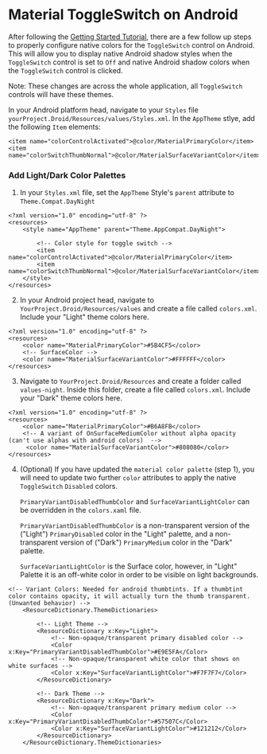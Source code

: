 # Material ToggleSwitch on Android

After following the [Getting Started Tutorial](./material-design.md), there are a few follow up steps to properly configure native colors for the `ToggleSwitch` control on Android.
This will allow you to display native Android shadow styles when the `ToggleSwitch` control is set to `Off` and native Android shadow colors when the `ToggleSwitch` control is clicked.

Note: These changes are across the whole application, all `ToggleSwitch` controls will have these themes.

In your Android platform head, navigate to your `Styles` file `yourProject.Droid/Resources/values/Styles.xml`. In the `AppTheme` stlye, add the following `Item` elements:
``` xaml
<item name="colorControlActivated">@color/MaterialPrimaryColor</item>
<item name="colorSwitchThumbNormal">@color/MaterialSurfaceVariantColor</item>
```

### Add Light/Dark Color Palettes

1. In your `Styles.xml` file, set the `AppTheme` Style's `parent` attribute to `Theme.Compat.DayNight`
``` xaml
<?xml version="1.0" encoding="utf-8" ?>
<resources>
	<style name="AppTheme" parent="Theme.AppCompat.DayNight">

		<!-- Color style for toggle switch -->
		<item name="colorControlActivated">@color/MaterialPrimaryColor</item>
		<item name="colorSwitchThumbNormal">@color/MaterialSurfaceVariantColor</item>
	</style>
</resources>
```

2. In your Android project head, navigate to `YourProject.Droid/Resources/values` and create a file called `colors.xml`. Include your "Light" theme colors here.
``` xaml
<?xml version="1.0" encoding="utf-8" ?>
<resources>
	<color name="MaterialPrimaryColor">#5B4CF5</color>
	<!-- SurfaceColor -->
	<color name="MaterialSurfaceVariantColor">#FFFFFF</color>
</resources>
```

3. Navigate to `YourProject.Droid/Resources` and create a folder called `values-night`. Inside this folder, create a file called `colors.xml`. Include your "Dark" theme colors here. 
``` xaml
<?xml version="1.0" encoding="utf-8" ?>
<resources>
	<color name="MaterialPrimaryColor">#B6A8FB</color>
	<!-- A variant of OnSurfaceMediumColor without alpha opacity (can't use alphas with android colors)  -->
	 <color name="MaterialSurfaceVariantColor">#808080</color>
</resources>
```

4. (Optional) If you have updated the `material color palette` (step 1), you will need to update two further `color` attributes to apply the native `ToggleSwitch` `Disabled` colors.

   `PrimaryVariantDisabledThumbColor` and `SurfaceVariantLightColor` can be overridden in the `colors.xaml` file.

   `PrimaryVariantDisabledThumbColor` is a non-transparent version of the ("Light") `PrimaryDisabled` color in the "Light" palette, and a non-transparent version of ("Dark") `PrimaryMedium` color in the "Dark" palette.

   `SurfaceVariantLightColor` is the Surface color, however, in "Light" Palette it is an off-white color in order to be visible on light backgrounds.
``` xaml
<!-- Variant Colors: Needed for android thumbtints. If a thumbtint color contains opacity, it will actually turn the thumb transparent. (Unwanted behavior) -->
	<ResourceDictionary.ThemeDictionaries>

		<!-- Light Theme -->
		<ResourceDictionary x:Key="Light">
			<!-- Non-opaque/transparent primary disabled color -->
			<Color x:Key="PrimaryVariantDisabledThumbColor">#E9E5FA</Color>
			<!-- Non-opaque/transparent white color that shows on white surfaces -->
			<Color x:Key="SurfaceVariantLightColor">#F7F7F7</Color>
		</ResourceDictionary>

		<!-- Dark Theme -->
		<ResourceDictionary x:Key="Dark">
			<!-- Non-opaque/transparent primary medium color -->
			<Color x:Key="PrimaryVariantDisabledThumbColor">#57507C</Color>
			<Color x:Key="SurfaceVariantLightColor">#121212</Color>
		</ResourceDictionary>
	</ResourceDictionary.ThemeDictionaries>
```


